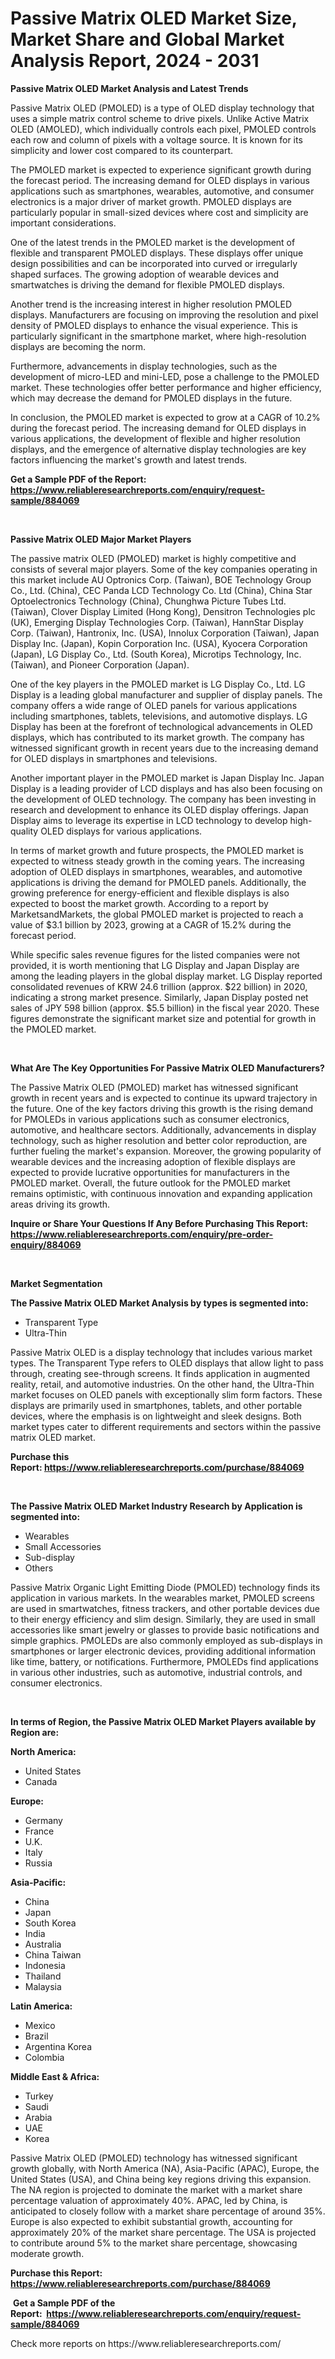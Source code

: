 <p><h1>Passive Matrix OLED Market Size, Market Share and Global Market Analysis Report, 2024 - 2031</h1></p><p><strong>Passive Matrix OLED Market Analysis and Latest Trends</strong></p>
<p><p>Passive Matrix OLED (PMOLED) is a type of OLED display technology that uses a simple matrix control scheme to drive pixels. Unlike Active Matrix OLED (AMOLED), which individually controls each pixel, PMOLED controls each row and column of pixels with a voltage source. It is known for its simplicity and lower cost compared to its counterpart.</p><p>The PMOLED market is expected to experience significant growth during the forecast period. The increasing demand for OLED displays in various applications such as smartphones, wearables, automotive, and consumer electronics is a major driver of market growth. PMOLED displays are particularly popular in small-sized devices where cost and simplicity are important considerations.</p><p>One of the latest trends in the PMOLED market is the development of flexible and transparent PMOLED displays. These displays offer unique design possibilities and can be incorporated into curved or irregularly shaped surfaces. The growing adoption of wearable devices and smartwatches is driving the demand for flexible PMOLED displays.</p><p>Another trend is the increasing interest in higher resolution PMOLED displays. Manufacturers are focusing on improving the resolution and pixel density of PMOLED displays to enhance the visual experience. This is particularly significant in the smartphone market, where high-resolution displays are becoming the norm.</p><p>Furthermore, advancements in display technologies, such as the development of micro-LED and mini-LED, pose a challenge to the PMOLED market. These technologies offer better performance and higher efficiency, which may decrease the demand for PMOLED displays in the future.</p><p>In conclusion, the PMOLED market is expected to grow at a CAGR of 10.2% during the forecast period. The increasing demand for OLED displays in various applications, the development of flexible and higher resolution displays, and the emergence of alternative display technologies are key factors influencing the market's growth and latest trends.</p></p>
<p><strong>Get a Sample PDF of the Report:&nbsp; <a href="https://www.reliableresearchreports.com/enquiry/request-sample/884069">https://www.reliableresearchreports.com/enquiry/request-sample/884069</a></strong></p>
<p>&nbsp;</p>
<p><strong>Passive Matrix OLED Major Market Players</strong></p>
<p><p>The passive matrix OLED (PMOLED) market is highly competitive and consists of several major players. Some of the key companies operating in this market include AU Optronics Corp. (Taiwan), BOE Technology Group Co., Ltd. (China), CEC Panda LCD Technology Co. Ltd (China), China Star Optoelectronics Technology (China), Chunghwa Picture Tubes Ltd. (Taiwan), Clover Display Limited (Hong Kong), Densitron Technologies plc (UK), Emerging Display Technologies Corp. (Taiwan), HannStar Display Corp. (Taiwan), Hantronix, Inc. (USA), Innolux Corporation (Taiwan), Japan Display Inc. (Japan), Kopin Corporation Inc. (USA), Kyocera Corporation (Japan), LG Display Co., Ltd. (South Korea), Microtips Technology, Inc. (Taiwan), and Pioneer Corporation (Japan).</p><p>One of the key players in the PMOLED market is LG Display Co., Ltd. LG Display is a leading global manufacturer and supplier of display panels. The company offers a wide range of OLED panels for various applications including smartphones, tablets, televisions, and automotive displays. LG Display has been at the forefront of technological advancements in OLED displays, which has contributed to its market growth. The company has witnessed significant growth in recent years due to the increasing demand for OLED displays in smartphones and televisions. </p><p>Another important player in the PMOLED market is Japan Display Inc. Japan Display is a leading provider of LCD displays and has also been focusing on the development of OLED technology. The company has been investing in research and development to enhance its OLED display offerings. Japan Display aims to leverage its expertise in LCD technology to develop high-quality OLED displays for various applications. </p><p>In terms of market growth and future prospects, the PMOLED market is expected to witness steady growth in the coming years. The increasing adoption of OLED displays in smartphones, wearables, and automotive applications is driving the demand for PMOLED panels. Additionally, the growing preference for energy-efficient and flexible displays is also expected to boost the market growth. According to a report by MarketsandMarkets, the global PMOLED market is projected to reach a value of $3.1 billion by 2023, growing at a CAGR of 15.2% during the forecast period.</p><p>While specific sales revenue figures for the listed companies were not provided, it is worth mentioning that LG Display and Japan Display are among the leading players in the global display market. LG Display reported consolidated revenues of KRW 24.6 trillion (approx. $22 billion) in 2020, indicating a strong market presence. Similarly, Japan Display posted net sales of JPY 598 billion (approx. $5.5 billion) in the fiscal year 2020. These figures demonstrate the significant market size and potential for growth in the PMOLED market.</p></p>
<p>&nbsp;</p>
<p><strong>What Are The Key Opportunities For Passive Matrix OLED Manufacturers?</strong></p>
<p><p>The Passive Matrix OLED (PMOLED) market has witnessed significant growth in recent years and is expected to continue its upward trajectory in the future. One of the key factors driving this growth is the rising demand for PMOLEDs in various applications such as consumer electronics, automotive, and healthcare sectors. Additionally, advancements in display technology, such as higher resolution and better color reproduction, are further fueling the market's expansion. Moreover, the growing popularity of wearable devices and the increasing adoption of flexible displays are expected to provide lucrative opportunities for manufacturers in the PMOLED market. Overall, the future outlook for the PMOLED market remains optimistic, with continuous innovation and expanding application areas driving its growth.</p></p>
<p><strong>Inquire or Share Your Questions If Any Before Purchasing This Report: <a href="https://www.reliableresearchreports.com/enquiry/pre-order-enquiry/884069">https://www.reliableresearchreports.com/enquiry/pre-order-enquiry/884069</a></strong></p>
<p>&nbsp;</p>
<p><strong>Market Segmentation</strong></p>
<p><strong>The Passive Matrix OLED Market Analysis by types is segmented into:</strong></p>
<p><ul><li>Transparent Type</li><li>Ultra-Thin</li></ul></p>
<p><p>Passive Matrix OLED is a display technology that includes various market types. The Transparent Type refers to OLED displays that allow light to pass through, creating see-through screens. It finds application in augmented reality, retail, and automotive industries. On the other hand, the Ultra-Thin market focuses on OLED panels with exceptionally slim form factors. These displays are primarily used in smartphones, tablets, and other portable devices, where the emphasis is on lightweight and sleek designs. Both market types cater to different requirements and sectors within the passive matrix OLED market.</p></p>
<p><strong>Purchase this Report:&nbsp;<a href="https://www.reliableresearchreports.com/purchase/884069">https://www.reliableresearchreports.com/purchase/884069</a></strong></p>
<p>&nbsp;</p>
<p><strong>The Passive Matrix OLED Market Industry Research by Application is segmented into:</strong></p>
<p><ul><li>Wearables</li><li>Small Accessories</li><li>Sub-display</li><li>Others</li></ul></p>
<p><p>Passive Matrix Organic Light Emitting Diode (PMOLED) technology finds its application in various markets. In the wearables market, PMOLED screens are used in smartwatches, fitness trackers, and other portable devices due to their energy efficiency and slim design. Similarly, they are used in small accessories like smart jewelry or glasses to provide basic notifications and simple graphics. PMOLEDs are also commonly employed as sub-displays in smartphones or larger electronic devices, providing additional information like time, battery, or notifications. Furthermore, PMOLEDs find applications in various other industries, such as automotive, industrial controls, and consumer electronics.</p></p>
<p>&nbsp;</p>
<p><strong>In terms of Region, the Passive Matrix OLED Market Players available by Region are:</strong></p>
<p>
    <p> <strong> North America: </strong>
        <ul>
            <li>United States</li>
            <li>Canada</li>
        </ul>
        </p> 
    <p> <strong> Europe: </strong>
        <ul>
            <li>Germany</li>
            <li>France</li>
            <li>U.K.</li>
            <li>Italy</li>
            <li>Russia</li>
        </ul>
        </p> 
    <p> <strong> Asia-Pacific: </strong>
        <ul>
            <li>China</li>
            <li>Japan</li>
            <li>South Korea</li>
            <li>India</li>
            <li>Australia</li>
            <li>China Taiwan</li>
            <li>Indonesia</li>
            <li>Thailand</li>
            <li>Malaysia</li>
        </ul>
        </p> 
    <p> <strong> Latin America: </strong>
        <ul>
            <li>Mexico</li>
            <li>Brazil</li>
            <li>Argentina Korea</li>
            <li>Colombia</li>
        </ul>
        </p> 
    <p> <strong> Middle East & Africa: </strong>
        <ul>
            <li>Turkey</li>
            <li>Saudi</li>
            <li>Arabia</li>
            <li>UAE</li>
            <li>Korea</li>
        </ul>
    </p>
    </p>
<p><p>Passive Matrix OLED (PMOLED) technology has witnessed significant growth globally, with North America (NA), Asia-Pacific (APAC), Europe, the United States (USA), and China being key regions driving this expansion. The NA region is projected to dominate the market with a market share percentage valuation of approximately 40%. APAC, led by China, is anticipated to closely follow with a market share percentage of around 35%. Europe is also expected to exhibit substantial growth, accounting for approximately 20% of the market share percentage. The USA is projected to contribute around 5% to the market share percentage, showcasing moderate growth.</p></p>
<p><strong>Purchase this Report: <a href="https://www.reliableresearchreports.com/purchase/884069">https://www.reliableresearchreports.com/purchase/884069</a></strong></p>
<p>&nbsp;<strong>Get a Sample PDF of the Report:&nbsp;&nbsp;<a href="https://www.reliableresearchreports.com/enquiry/request-sample/884069">https://www.reliableresearchreports.com/enquiry/request-sample/884069</a></strong></p>
<p><strong></strong></p>
<p>Check more reports on https://www.reliableresearchreports.com/</p>